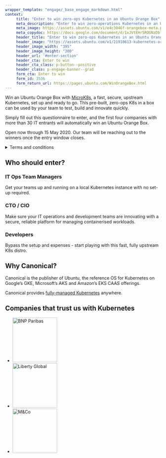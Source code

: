 ```yaml
---
wrapper_template: "engage/_base_engage_markdown.html"
context:
     title: "Enter to win zero-ops Kubernetes in an Ubuntu Orange Box"
     meta_description: "Enter to win zero-operations Kubernetes in an Ubuntu Orange Box with MicroK8s, a fast, secure, upstream Kubernetes distribution from Canonical."
     meta_image: https://assets.ubuntu.com/v1/e4c3046f-orangebox-meta.png
     meta_copydoc: https://docs.google.com/document/d/1xJVtEHr5ROGNzDblPDNVNk4DcX5HGcXL7gyrRPKcUdE
     header_title: "Enter to win zero-ops Kubernetes in an Ubuntu Orange Box"
     header_image: "https://assets.ubuntu.com/v1/21910613-kubernetes-orangebox.svg"
     header_image_width: "395"
     header_image_height: "300"
     header_url: '#enter-section'
     header_cta: Enter to win
     header_cta_class: p-button--positive
     header_class: p-engage-banner--grad
     form_cta: Enter to win
     form_id: 3536
     form_return_url: https://pages.ubuntu.com/WinOrangeBox.html
---
```


Win an Ubuntu Orange Box with <a href="https://microk8s.io/" class="p-link--external">MicroK8s</a>, a fast, secure, upstream Kubernetes, set up and ready to go. This pre-built, zero-ops K8s in a box can be used by your team to test, build and innovate quickly.

Simply fill out this questionnaire to enter, and the first four companies with more than 30 IT entrants will automatically win an Ubuntu Orange Box.

Open now through 15 May 2020. Our team will be reaching out to the winners once the entry window closes.

<details>
  <summary class="u-no-margin--bottom"><a>Terms and conditions</a></summary>
  <p>The Ubuntu Orange Box competition is not open to students, freelancers or unemployed entrants. Entrants from all organisations with less than 100 employees, universities or any company in the education sector will not be considered in this competition.</p>
  <p>There will be one main winner from the competition drawing, outside of the first four companies with more than 30 IT contacts entering, which will automatically win an Ubuntu Orange Box.</p>
  <p>The prize includes an Ubuntu Orange Box with MicroK8s installed and one year of Ubuntu Advantage for Infrastructure 24/7 support.</p>
</details>

<h2 class="p-heading--four">Who should enter?</a>

<h3 class="p-heading--five u-no-margin--bottom"> IT Ops Team Managers</h3>
Get your teams up and running on a local Kubernetes instance with no set-up required.

<h3 class="p-heading--five u-no-margin--bottom"> CTO / CIO</h3>
Make sure your IT operations and development teams are innovating with a secure, reliable platform for managing containerised workloads.

<h3 class="p-heading--five u-no-margin--bottom"> Developers</h3>
Bypass the setup and expenses - start playing with this fast, fully upstream K8s distro.

<h2 class="p-heading--four">Why Canonical?</h2>
Canonical is the publisher of Ubuntu, the reference OS for Kubernetes on Google’s GKE, Microsoft’s AKS and Amazon’s EKS CAAS offerings.

Canonical provides <a href="/kubernetes/managed">fully-managed Kubernetes</a> anywhere.

<h2 class="p-muted-heading u-align--center">Companies that trust us with Kubernetes</h2>
<ul id="cloud-partners" class="p-inline-images">
    <li class="p-inline-images__item">
      <img class="p-inline-images__logo" src="https://assets.ubuntu.com/v1/c26cade5-1024px-BNP_Paribas.svg1_.png" style="max-width: 144px;" alt="BNP Paribas" width="144">
    </li>
    <li class="p-inline-images__item">
      <img class="p-inline-images__logo" src="https://assets.ubuntu.com/v1/5a9dfd45-Liberty-Global-Logo.png" style="max-width: 144px;" alt="Liberty Global" width="144">
    </li>
    <li class="p-inline-images__item">
      <img class="p-inline-images__logo" src="https://assets.ubuntu.com/v1/c6b77101-mandco-logo.png" style="max-width: 144px;" alt="M&amp;Co" width="144">
    </li>
  </ul>
